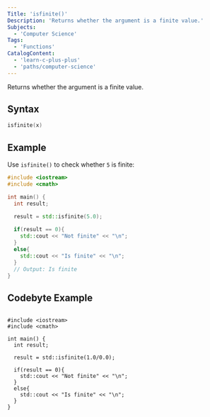 ```yaml
---
Title: 'isfinite()'
Description: 'Returns whether the argument is a finite value.'
Subjects:
  - 'Computer Science'
Tags:
  - 'Functions'
CatalogContent:
  - 'learn-c-plus-plus'
  - 'paths/computer-science'
---
```


Returns whether the argument is a finite value.

## Syntax

```cpp
isfinite(x)
```

## Example

Use `isfinite()` to check whether `5` is finite:

```cpp
#include <iostream>
#include <cmath>

int main() {
  int result;

  result = std::isfinite(5.0);
 
  if(result == 0){
    std::cout << "Not finite" << "\n";
  }
  else{
    std::cout << "Is finite" << "\n";
  }
  // Output: Is finite
}
```

## Codebyte Example

```codebyte/cpp

#include <iostream>
#include <cmath>

int main() {
  int result;

  result = std::isfinite(1.0/0.0);
  
  if(result == 0){
    std::cout << "Not finite" << "\n";
  }
  else{
    std::cout << "Is finite" << "\n";
  }
}

```
